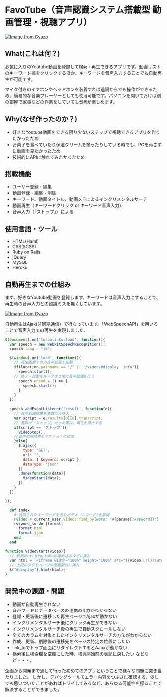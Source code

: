 # FavoTube（音声認識システム搭載型 動画管理・視聴アプリ）

[![Image from Gyazo](https://i.gyazo.com/f3a9bae184d6575960ed114cbd6dd960.gif)](https://gyazo.com/f3a9bae184d6575960ed114cbd6dd960)

## What(これは何？)

<p>お気に入りのYoutube動画を登録して検索・再生できるアプリです。動画リストのキーワード欄をクリックするほか、キーワードを音声入力することでも自動再生が可能です。</p>
マイク付きのイヤホンやヘッドホンを装着すれば遠隔からでも操作ができるため、簡易的な音楽プレーヤーとしても使用可能です。パソコンを開いておけば別の部屋で家事などの作業をしていても音楽が楽しめます。

## Why(なぜ作ったのか？)

* 好きなYoutube動画をできる限り少ないステップで視聴できるアプリを作りたかったため
* お菓子を食べていたり保湿クリームを塗ったりしている時でも、PCを汚さずに動画を見たかったため
* 技術的にAPIに触れてみたかったため

## 搭載機能

* ユーザー登録・編集
* 動画登録・編集・削除
* キーワード、動画タイトル、動画メモによるインクリメンタルサーチ
* 動画再生（キーワードクリック or キーワード音声入力）
* 音声入力（「ストップ」）による

## 使用言語・ツール

* HTML(Haml)
* CSS(SCSS)
* Ruby on Rails 
* jQuery
* MySQL
* Heroku

## 自動再生までの仕組み

まず、好きなYoutube動画を登録します。キーワードは音声入力にすることで、再生時の音声入力との認識ミスを無くしています。

[![Image from Gyazo](https://i.gyazo.com/0c0d0255548acc00fae9c3666542537b.gif)](https://gyazo.com/0c0d0255548acc00fae9c3666542537b)

自動再生はAjax(非同期通信）で行なっています。「WebSpeechAPI」を用いることで音声入力での再生を実現しました。

```js
$(document).on('turbolinks:load', function(){
  var speech = new webkitSpeechRecognition();
  speech.lang = "ja";
  
  $(window).on('load', function(){
    // 再生画面でのみ音声認識を起動
    if(location.pathname == "/" || "/videos#display__info"){
      speech.start();
    // 終了・起動をループさせ常に音声認識を行う
      speech.onend = () => {
        speech.start();
      }
    }
  });
  
  speech.addEventListener('result', function(e){
    // 音声認識結果を変数に大移入
    var script = e.results[0][0].transcript;
    // 音声が「ストップ」だった際は、再生を停止する 
    if(script == 'ストップ'){
      VideoStop();
    //音声認識結果をアクションに送信
    }else{
      $.ajax({
        type: 'GET',
        url: '',
        data: { keyword: script },
        dataType: 'json'
      })
      .done(function(data){
        VideoStart(data);
      })
    }
  });

});

```

```rb
  def index
    # 送信されたキーワードを含むビデオ（レコード)を取得
    @video = current_user.videos.find_by(word: "#{params[:keyword]}")
    respond_to do |format|
      format.html
      format.json
    end
  end
```
```js
function VideoStart(video){
  // 動画のurlをYoutubeの埋め込みタグに挿入
  var html = `<iframe width="100%" height="100%" src="${video.url}?autoplay=1" allow="autoplay" frameborder="0" allow="accelerometer; encrypted-media; gyroscope; picture-in-picture" allow="autoplay" allowfullscreen></iframe>`
  // 上記のタグをページの画面部分に挿入
  $("#display").html(html);
}
```

## 開発中の課題・問題

* 動画が自動再生されない
* 音声ワードとデータベースの連携の仕方がわからない
* 登録・更新後に遷移した再生ページでAjaxが動かない
* インクリメンタルサーチ後にクリック再生ができない
* インクリメンタルサーチ後の再生で自動スクロールしない
* 全てのカラムを対象としたインクリメンタルサーチの方法がわからない
* 作成、更新、削除後の遷移先をページの特定の位置にしたい
* link_toでトップ画面にリダイレクトするとAJaxが動かない
* 検索後に検索欄を空欄にした時、検索開始前の表記に戻したい
などなど・・・。

企画から開発まで通して行った初めてのアプリということで様々な問題に突き当たりました。
しかし、デバッグツールでエラー内容をつぶさに確認する、少しでも思いついたことがあればトライしてみるなど、あらゆる可能性を探ることで解決することができました。